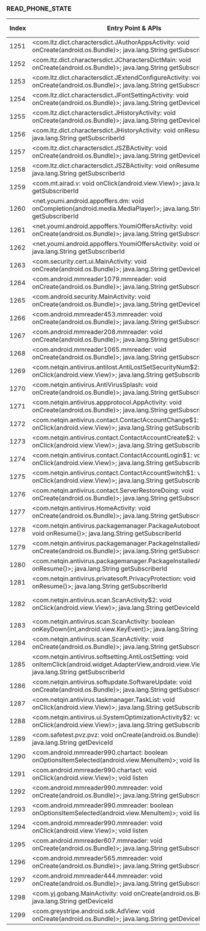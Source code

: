 ### READ_PHONE_STATE
| Index | Entry Point & APIs | Screen shot | Resource id | Label |
| ------------- | ------------- | ------------- |-------------|-------------|
| 1251 | <com.ltz.dict.charactersdict.JAuthorAppsActivity: void onCreate(android.os.Bundle)>; java.lang.String getSubscriberId | ![](D:\COSMOS\output\py\Drebin\VirusShare_Android_20130506\VirusShare_2d6497dbaff78e6b0d9a2f3246c301f5\com.ltz.dict.charactersdict.JAuthorAppsActivity.png) |  | |
| 1252 | <com.ltz.dict.charactersdict.JCharactersDictMain: void onCreate(android.os.Bundle)>; java.lang.String getSubscriberId | ![](D:\COSMOS\output\py\Drebin\VirusShare_Android_20130506\VirusShare_2d6497dbaff78e6b0d9a2f3246c301f5\com.ltz.dict.charactersdict.JCharactersDictMain.png) |  | |
| 1253 | <com.ltz.dict.charactersdict.JExtendConfigureActivity: void onCreate(android.os.Bundle)>; java.lang.String getSubscriberId | ![](D:\COSMOS\output\py\Drebin\VirusShare_Android_20130506\VirusShare_2d6497dbaff78e6b0d9a2f3246c301f5\com.ltz.dict.charactersdict.JExtendConfigureActivity.png) |  | |
| 1254 | <com.ltz.dict.charactersdict.JFontSettingActivity: void onCreate(android.os.Bundle)>; java.lang.String getDeviceId | ![](D:\COSMOS\output\py\Drebin\VirusShare_Android_20130506\VirusShare_2d6497dbaff78e6b0d9a2f3246c301f5\com.ltz.dict.charactersdict.JFontSettingActivity.png) |  | |
| 1255 | <com.ltz.dict.charactersdict.JHistoryActivity: void onCreate(android.os.Bundle)>; java.lang.String getDeviceId | ![](D:\COSMOS\output\py\Drebin\VirusShare_Android_20130506\VirusShare_2d6497dbaff78e6b0d9a2f3246c301f5\com.ltz.dict.charactersdict.JHistoryActivity.png) |  | |
| 1256 | <com.ltz.dict.charactersdict.JHistoryActivity: void onResume()>; java.lang.String getSubscriberId | ![](D:\COSMOS\output\py\Drebin\VirusShare_Android_20130506\VirusShare_2d6497dbaff78e6b0d9a2f3246c301f5\com.ltz.dict.charactersdict.JHistoryActivity.png) |  | |
| 1257 | <com.ltz.dict.charactersdict.JSZBActivity: void onCreate(android.os.Bundle)>; java.lang.String getDeviceId | ![](D:\COSMOS\output\py\Drebin\VirusShare_Android_20130506\VirusShare_2d6497dbaff78e6b0d9a2f3246c301f5\com.ltz.dict.charactersdict.JSZBActivity.png) |  | |
| 1258 | <com.ltz.dict.charactersdict.JSZBActivity: void onResume()>; java.lang.String getSubscriberId | ![](D:\COSMOS\output\py\Drebin\VirusShare_Android_20130506\VirusShare_2d6497dbaff78e6b0d9a2f3246c301f5\com.ltz.dict.charactersdict.JSZBActivity.png) |  | |
| 1259 | <com.mt.airad.v: void onClick(android.view.View)>; java.lang.String getSubscriberId | ![](D:\COSMOS\output\py\Drebin\VirusShare_Android_20130506\VirusShare_2d6497dbaff78e6b0d9a2f3246c301f5\com.mt.airad.MultiAD.png) |  | |
| 1260 | <net.youmi.android.appoffers.dm: void onCompletion(android.media.MediaPlayer)>; java.lang.String getSubscriberId | ![](D:\COSMOS\output\py\Drebin\VirusShare_Android_20130506\VirusShare_2d6497dbaff78e6b0d9a2f3246c301f5\net.youmi.android.appoffers.YoumiOffersActivity.png) |  | |
| 1261 | <net.youmi.android.appoffers.YoumiOffersActivity: void onCreate(android.os.Bundle)>; java.lang.String getSubscriberId | ![](D:\COSMOS\output\py\Drebin\VirusShare_Android_20130506\VirusShare_fad81626c3dc0d7af60d58b434c11d3d\net.youmi.android.appoffers.YoumiOffersActivity.png) |  | |
| 1262 | <net.youmi.android.appoffers.YoumiOffersActivity: void onDestroy()>; java.lang.String getSubscriberId | ![](D:\COSMOS\output\py\Drebin\VirusShare_Android_20130506\VirusShare_fad81626c3dc0d7af60d58b434c11d3d\net.youmi.android.appoffers.YoumiOffersActivity.png) |  | |
| 1263 | <com.security.cert.ui.MainActivity: void onCreate(android.os.Bundle)>; java.lang.String getDeviceId | ![](D:\COSMOS\output\py\Drebin\VirusShare_Android_20130506\VirusShare_f05839eb7156b434a893bbeddb68ad85\com.security.cert.ui.MainActivity.png) |  | |
| 1264 | <com.android.mmreader1079.mmreader: void onCreate(android.os.Bundle)>; java.lang.String getSubscriberId | ![](D:\COSMOS\output\py\Drebin\VirusShare_Android_20130506\VirusShare_2defc17b7aaf02ade46725cdb434278d\com.android.mmreader1079.mmreader.png) |  | |
| 1265 | <com.android.security.MainActivity: void onCreate(android.os.Bundle)>; java.lang.String getDeviceId | ![](D:\COSMOS\output\py\Drebin\VirusShare_Android_20130506\VirusShare_e9068f116991b2ee7dcd6f2a4ecdd141\com.android.security.MainActivity.png) |  | |
| 1266 | <com.android.mmreader453.mmreader: void onCreate(android.os.Bundle)>; java.lang.String getSubscriberId | ![](D:\COSMOS\output\py\Drebin\VirusShare_Android_20130506\VirusShare_9a548397c403ad77748b611cf0df696a\com.android.mmreader453.mmreader.png) |  | |
| 1267 | <com.android.mmreader208.mmreader: void onCreate(android.os.Bundle)>; java.lang.String getSubscriberId | ![](D:\COSMOS\output\py\Drebin\VirusShare_Android_20130506\VirusShare_2e44ed432ec850a7a3441bab4fef17ea\com.android.mmreader208.mmreader.png) |  | |
| 1268 | <com.android.mmreader1065.mmreader: void onCreate(android.os.Bundle)>; java.lang.String getSubscriberId | ![](D:\COSMOS\output\py\Drebin\VirusShare_Android_20130506\VirusShare_2e4e33a7ca8244ab44ecf7572ea5472b\com.android.mmreader1065.mmreader.png) |  | |
| 1269 | <com.netqin.antivirus.antilost.AntiLostSetSecurityNum$2: void onClick(android.view.View)>; java.lang.String getSubscriberId | ![](D:\COSMOS\output\py\Drebin\VirusShare_Android_20130506\VirusShare_2ebf5292505317771bbb458c17667437\com.netqin.antivirus.antilost.AntiLostSetSecurityNum.png) |  | |
| 1270 | <com.netqin.antivirus.AntiVirusSplash: void onCreate(android.os.Bundle)>; java.lang.String getSubscriberId | ![](D:\COSMOS\output\py\Drebin\VirusShare_Android_20130506\VirusShare_2ebf5292505317771bbb458c17667437\com.netqin.antivirus.AntiVirusSplash.png) |  | |
| 1271 | <com.netqin.antivirus.appprotocol.AppActivity: void onCreate(android.os.Bundle)>; java.lang.String getSubscriberId | ![](D:\COSMOS\output\py\Drebin\VirusShare_Android_20130506\VirusShare_2ebf5292505317771bbb458c17667437\com.netqin.antivirus.appprotocol.AppActivity.png) |  | |
| 1272 | <com.netqin.antivirus.contact.ContactAccountChange$1: void onClick(android.view.View)>; java.lang.String getSubscriberId | ![](D:\COSMOS\output\py\Drebin\VirusShare_Android_20130506\VirusShare_2ebf5292505317771bbb458c17667437\com.netqin.antivirus.contact.ContactAccountChange.png) |  | |
| 1273 | <com.netqin.antivirus.contact.ContactAccountCreate$2: void onClick(android.view.View)>; java.lang.String getSubscriberId | ![](D:\COSMOS\output\py\Drebin\VirusShare_Android_20130506\VirusShare_2ebf5292505317771bbb458c17667437\com.netqin.antivirus.contact.ContactAccountCreate.png) |  | |
| 1274 | <com.netqin.antivirus.contact.ContactAccountLogin$1: void onClick(android.view.View)>; java.lang.String getSubscriberId | ![](D:\COSMOS\output\py\Drebin\VirusShare_Android_20130506\VirusShare_2ebf5292505317771bbb458c17667437\com.netqin.antivirus.contact.ContactAccountLogin.png) |  | |
| 1275 | <com.netqin.antivirus.contact.ContactAccountSwitch$1: void onClick(android.view.View)>; java.lang.String getSubscriberId | ![](D:\COSMOS\output\py\Drebin\VirusShare_Android_20130506\VirusShare_2ebf5292505317771bbb458c17667437\com.netqin.antivirus.contact.ContactAccountSwitch.png) |  | |
| 1276 | <com.netqin.antivirus.contact.ServerRestoreDoing: void onCreate(android.os.Bundle)>; java.lang.String getSubscriberId | ![](D:\COSMOS\output\py\Drebin\VirusShare_Android_20130506\VirusShare_2ebf5292505317771bbb458c17667437\com.netqin.antivirus.contact.ServerRestoreDoing.png) |  | |
| 1277 | <com.netqin.antivirus.HomeActivity: void onCreate(android.os.Bundle)>; java.lang.String getSubscriberId | ![](D:\COSMOS\output\py\Drebin\VirusShare_Android_20130506\VirusShare_2ebf5292505317771bbb458c17667437\com.netqin.antivirus.HomeActivity.png) |  | |
| 1278 | <com.netqin.antivirus.packagemanager.PackageAutobootActivity: void onResume()>; java.lang.String getSubscriberId | ![](D:\COSMOS\output\py\Drebin\VirusShare_Android_20130506\VirusShare_2ebf5292505317771bbb458c17667437\com.netqin.antivirus.packagemanager.PackageAutobootActivity.png) |  | |
| 1279 | <com.netqin.antivirus.packagemanager.PackageInstalledActivity: void onCreate(android.os.Bundle)>; java.lang.String getSubscriberId | ![](D:\COSMOS\output\py\Drebin\VirusShare_Android_20130506\VirusShare_2ebf5292505317771bbb458c17667437\com.netqin.antivirus.packagemanager.PackageInstalledActivity.png) |  | |
| 1280 | <com.netqin.antivirus.packagemanager.PackageInstalledActivity: void onResume()>; java.lang.String getSubscriberId | ![](D:\COSMOS\output\py\Drebin\VirusShare_Android_20130506\VirusShare_2ebf5292505317771bbb458c17667437\com.netqin.antivirus.packagemanager.PackageInstalledActivity.png) |  | |
| 1281 | <com.netqin.antivirus.privatesoft.PrivacyProtection: void onResume()>; java.lang.String getSubscriberId | ![](D:\COSMOS\output\py\Drebin\VirusShare_Android_20130506\VirusShare_2ebf5292505317771bbb458c17667437\com.netqin.antivirus.privatesoft.PrivacyProtection.png) |  | |
| 1282 | <com.netqin.antivirus.scan.ScanActivity$2: void onClick(android.view.View)>; java.lang.String getDeviceId | ![](D:\COSMOS\output\py\Drebin\VirusShare_Android_20130506\VirusShare_2ebf5292505317771bbb458c17667437\com.netqin.antivirus.scan.ScanActivity.png) | {'2131558730': <sensitive_component.SensitiveComponent.SensitiveView object at 0x000001C6AD031208>} | |
| 1283 | <com.netqin.antivirus.scan.ScanActivity: boolean onKeyDown(int,android.view.KeyEvent)>; java.lang.String getDeviceId | ![](D:\COSMOS\output\py\Drebin\VirusShare_Android_20130506\VirusShare_2ebf5292505317771bbb458c17667437\com.netqin.antivirus.scan.ScanActivity.png) |  | |
| 1284 | <com.netqin.antivirus.scan.ScanActivity: void onCreate(android.os.Bundle)>; java.lang.String getSubscriberId | ![](D:\COSMOS\output\py\Drebin\VirusShare_Android_20130506\VirusShare_2ebf5292505317771bbb458c17667437\com.netqin.antivirus.scan.ScanActivity.png) |  | |
| 1285 | <com.netqin.antivirus.softsetting.AntiLostSetting: void onItemClick(android.widget.AdapterView,android.view.View,int,long)>; java.lang.String getSubscriberId | ![](D:\COSMOS\output\py\Drebin\VirusShare_Android_20130506\VirusShare_2ebf5292505317771bbb458c17667437\com.netqin.antivirus.softsetting.AntiLostSetting.png) |  | |
| 1286 | <com.netqin.antivirus.softupdate.SoftwareUpdate: void onCreate(android.os.Bundle)>; java.lang.String getSubscriberId | ![](D:\COSMOS\output\py\Drebin\VirusShare_Android_20130506\VirusShare_2ebf5292505317771bbb458c17667437\com.netqin.antivirus.softupdate.SoftwareUpdate.png) |  | |
| 1287 | <com.netqin.antivirus.taskmanager.TaskList: void onClick(android.view.View)>; java.lang.String getSubscriberId | ![](D:\COSMOS\output\py\Drebin\VirusShare_Android_20130506\VirusShare_2ebf5292505317771bbb458c17667437\com.netqin.antivirus.taskmanager.TaskList.png) |  | |
| 1288 | <com.netqin.antivirus.ui.SystemOptimizationActivity$2: void onClick(android.view.View)>; java.lang.String getSubscriberId | ![](D:\COSMOS\output\py\Drebin\VirusShare_Android_20130506\VirusShare_2ebf5292505317771bbb458c17667437\com.netqin.antivirus.ui.SystemOptimizationActivity.png) |  | |
| 1289 | <com.safetest.pvz.pvz: void onCreate(android.os.Bundle)>; java.lang.String getDeviceId | ![](D:\COSMOS\output\py\Drebin\VirusShare_Android_20130506\VirusShare_2ef973a3c1e219a26a45a3ce1ff7a2cf\com.safetest.pvz.pvz.png) |  | |
| 1290 | <com.android.mmreader990.chartact: boolean onOptionsItemSelected(android.view.MenuItem)>; void listen | ![](D:\COSMOS\output\py\Drebin\VirusShare_Android_20130506\VirusShare_2f2213b60ee22951ce2567a5a369a91c\com.android.mmreader990.chartact.png) |  | |
| 1291 | <com.android.mmreader990.chartact: void onClick(android.view.View)>; void listen | ![](D:\COSMOS\output\py\Drebin\VirusShare_Android_20130506\VirusShare_2f2213b60ee22951ce2567a5a369a91c\com.android.mmreader990.chartact.png) |  | |
| 1292 | <com.android.mmreader990.mmreader: void onCreate(android.os.Bundle)>; java.lang.String getSubscriberId | ![](D:\COSMOS\output\py\Drebin\VirusShare_Android_20130506\VirusShare_2f2213b60ee22951ce2567a5a369a91c\com.android.mmreader990.mmreader.png) |  | |
| 1293 | <com.android.mmreader990.mmreader: boolean onOptionsItemSelected(android.view.MenuItem)>; void listen | ![](D:\COSMOS\output\py\Drebin\VirusShare_Android_20130506\VirusShare_2f2213b60ee22951ce2567a5a369a91c\com.android.mmreader990.mmreader.png) |  | |
| 1294 | <com.android.mmreader990.mmreader: void onClick(android.view.View)>; void listen | ![](D:\COSMOS\output\py\Drebin\VirusShare_Android_20130506\VirusShare_2f2213b60ee22951ce2567a5a369a91c\com.android.mmreader990.mmreader.png) |  | |
| 1295 | <com.android.mmreader607.mmreader: void onCreate(android.os.Bundle)>; java.lang.String getSubscriberId | ![](D:\COSMOS\output\py\Drebin\VirusShare_Android_20130506\VirusShare_2f85ad1d9c09ddb850b7153bf6c36913\com.android.mmreader607.mmreader.png) |  | |
| 1296 | <com.android.mmreader565.mmreader: void onCreate(android.os.Bundle)>; java.lang.String getSubscriberId | ![](D:\COSMOS\output\py\Drebin\VirusShare_Android_20130506\VirusShare_2f869b61a7388e5592fdf47c207eb471\com.android.mmreader565.mmreader.png) |  | |
| 1297 | <com.android.mmreader444.mmreader: void onCreate(android.os.Bundle)>; java.lang.String getSubscriberId | ![](D:\COSMOS\output\py\Drebin\VirusShare_Android_20130506\VirusShare_2fac0744c5c9fa9f8ba81d6ee42075b2\com.android.mmreader444.mmreader.png) |  | |
| 1298 | <com.yj.gobang.MainActivity: void onCreate(android.os.Bundle)>; java.lang.String getDeviceId | ![](D:\COSMOS\output\py\Drebin\VirusShare_Android_20130506\VirusShare_2fb4415f53c3f9b56cf8f184ba42ed2c\com.yj.gobang.MainActivity.png) |  | |
| 1299 | <com.greystripe.android.sdk.AdView: void onCreate(android.os.Bundle)>; java.lang.String getDeviceId | ![](D:\COSMOS\output\py\Drebin\VirusShare_Android_20130506\VirusShare_f851e6896b136cf4619c50fb38ef7c5a\com.greystripe.android.sdk.AdView.png) |  | |
